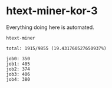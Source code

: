 # htext-miner-kor-3

Everything doing here is automated.

```
htext-miner

total: 1915/9855 (19.431760527650937%)

job0: 350
job1: 405
job2: 374
job3: 406
job4: 380
```